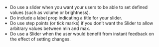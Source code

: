 - Do use a slider when you want your users to be able to set defined values (such as volume or brightness).
- Do include a label prop indicating a title for your slider.
- Do use step points (or tick marks) if you don’t want the Slider to allow arbitrary values between min and max.
- Do use a Slider when the user would benefit from instant feedback on the effect of setting changes.
